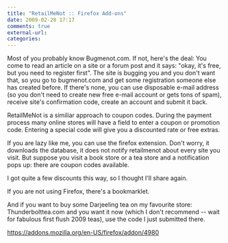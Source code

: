 ```yaml
---
title: "RetailMeNot :: Firefox Add-ons"
date: 2009-02-28 17:17
comments: true
external-url:
categories:
---
```

Most of you probably know Bugmenot.com. If not, here's the deal: You come to read an article on a site or a forum post and it says: "okay, it's free, but you need to register first". The site is bugging you and you don't want that, so you go to bugmenot.com and get some registration someone else has created before. If there's none, you can use disposable e-mail address (so you don't need to create new free e-mail account or gets tons of spam), receive site's confirmation code, create an account and submit it back.  
  
RetailMeNot is a similiar approach to coupon codes. During the payment process many online stores will have a field to enter a coupon or promotion code. Entering a special code will give you a discounted rate or free extras.  
  
If you are lazy like me, you can use the firefox extension. Don't worry, it downloads the database, it does not notify retailmenot about every site you visit. But suppose you visit a book store or a tea store and a notification pops up: there are coupon codes available.   
  
I got quite a few discounts this way, so I thought I'll share again.   
  
If you are not using Firefox, there's a bookmarklet.  
  
And if you want to buy some Darjeeling tea on my favourite store: Thunderbolttea.com and you want it now (which I don't recommend -- wait for fabulous first flush 2009 teas), use the code I just submitted there.

<https://addons.mozilla.org/en-US/firefox/addon/4980>
